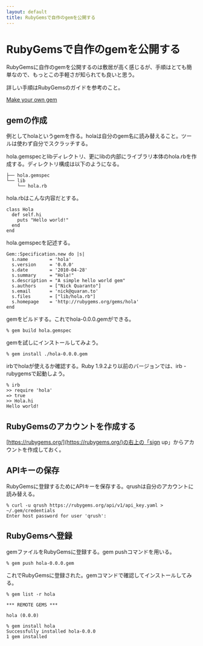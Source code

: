 ```yaml
---
layout: default
title: RubyGemsで自作のgemを公開する
---
```


# RubyGemsで自作のgemを公開する

RubyGemsに自作のgemを公開するのは敷居が高く感じるが、手順はとても簡単なので、もっとこの手軽さが知られても良いと思う。

詳しい手順はRubyGemsのガイドを参考のこと。

[Make your own gem](http://guides.rubygems.org/make-your-own-gem/)

## gemの作成

例としてholaというgemを作る。holaは自分のgem名に読み替えること。ツールは使わず自分でスクラッチする。

hola.gemspecとlibディレクトリ、更にlibの内部にライブラリ本体のhola.rbを作成する。ディレクトリ構成は以下のようになる。

    ├── hola.gemspec
    └── lib
        └── hola.rb

hola.rbはこんな内容だとする。

    class Hola
      def self.hi
        puts "Hello world!"
      end
    end

hola.gemspecを記述する。

    Gem::Specification.new do |s|
      s.name        = 'hola'
      s.version     = '0.0.0'
      s.date        = '2010-04-28'
      s.summary     = "Hola!"
      s.description = "A simple hello world gem"
      s.authors     = ["Nick Quaranto"]
      s.email       = 'nick@quaran.to'
      s.files       = ["lib/hola.rb"]
      s.homepage    = 'http://rubygems.org/gems/hola'
    end

gemをビルドする。これでhola-0.0.0.gemができる。

    % gem build hola.gemspec

gemを試しにインストールしてみよう。

    % gem install ./hola-0.0.0.gem

irbでholaが使えるか確認する。Ruby 1.9.2より以前のバージョンでは、irb -rubygemsで起動しよう。

    % irb
    >> require 'hola'
    => true
    >> Hola.hi
    Hello world!

## RubyGemsのアカウントを作成する

[https://rubygems.org/](https://rubygems.org/)の右上の「sign up」からアカウントを作成しておく。

## APIキーの保存

RubyGemsに登録するためにAPIキーを保存する。qrushは自分のアカウントに読み替える。

    % curl -u qrush https://rubygems.org/api/v1/api_key.yaml > ~/.gem/credentials
    Enter host password for user 'qrush':

## RubyGemsへ登録

gemファイルをRubyGemsに登録する。gem pushコマンドを用いる。

    % gem push hola-0.0.0.gem

これでRubyGemsに登録された。gemコマンドで確認してインストールしてみる。

    % gem list -r hola
    
    *** REMOTE GEMS ***
    
    hola (0.0.0)
    
    % gem install hola
    Successfully installed hola-0.0.0
    1 gem installed
